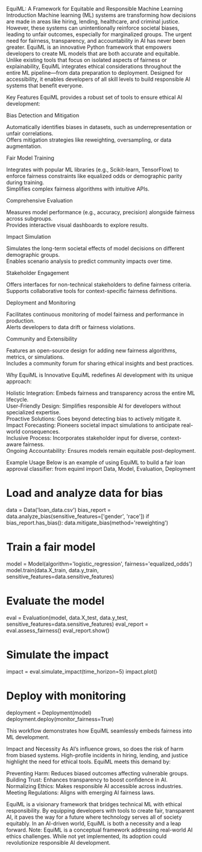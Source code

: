 EquiML: A Framework for Equitable and Responsible Machine Learning
Introduction
Machine learning (ML) systems are transforming how decisions are made in areas like hiring, lending, healthcare, and criminal justice. However, these systems can unintentionally reinforce societal biases, leading to unfair outcomes, especially for marginalized groups. The urgent need for fairness, transparency, and accountability in AI has never been greater.
EquiML is an innovative Python framework that empowers developers to create ML models that are both accurate and equitable. Unlike existing tools that focus on isolated aspects of fairness or explainability, EquiML integrates ethical considerations throughout the entire ML pipeline—from data preparation to deployment. Designed for accessibility, it enables developers of all skill levels to build responsible AI systems that benefit everyone.

Key Features
EquiML provides a robust set of tools to ensure ethical AI development:

Bias Detection and Mitigation  

Automatically identifies biases in datasets, such as underrepresentation or unfair correlations.  
Offers mitigation strategies like reweighting, oversampling, or data augmentation.


Fair Model Training  

Integrates with popular ML libraries (e.g., Scikit-learn, TensorFlow) to enforce fairness constraints like equalized odds or demographic parity during training.  
Simplifies complex fairness algorithms with intuitive APIs.


Comprehensive Evaluation  

Measures model performance (e.g., accuracy, precision) alongside fairness across subgroups.  
Provides interactive visual dashboards to explore results.


Impact Simulation  

Simulates the long-term societal effects of model decisions on different demographic groups.  
Enables scenario analysis to predict community impacts over time.


Stakeholder Engagement  

Offers interfaces for non-technical stakeholders to define fairness criteria.  
Supports collaborative tools for context-specific fairness definitions.


Deployment and Monitoring  

Facilitates continuous monitoring of model fairness and performance in production.  
Alerts developers to data drift or fairness violations.


Community and Extensibility  

Features an open-source design for adding new fairness algorithms, metrics, or simulations.  
Includes a community forum for sharing ethical insights and best practices.




Why EquiML is Innovative
EquiML redefines AI development with its unique approach:

Holistic Integration: Embeds fairness and transparency across the entire ML lifecycle.  
User-Friendly Design: Simplifies responsible AI for developers without specialized expertise.  
Proactive Solutions: Goes beyond detecting bias to actively mitigate it.  
Impact Forecasting: Pioneers societal impact simulations to anticipate real-world consequences.  
Inclusive Process: Incorporates stakeholder input for diverse, context-aware fairness.  
Ongoing Accountability: Ensures models remain equitable post-deployment.


Example Usage
Below is an example of using EquiML to build a fair loan approval classifier:
from equiml import Data, Model, Evaluation, Deployment

# Load and analyze data for bias
data = Data('loan_data.csv')
bias_report = data.analyze_bias(sensitive_features=['gender', 'race'])
if bias_report.has_bias():
    data.mitigate_bias(method='reweighting')

# Train a fair model
model = Model(algorithm='logistic_regression', fairness='equalized_odds')
model.train(data.X_train, data.y_train, sensitive_features=data.sensitive_features)

# Evaluate the model
eval = Evaluation(model, data.X_test, data.y_test, sensitive_features=data.sensitive_features)
eval_report = eval.assess_fairness()
eval_report.show()

# Simulate the impact
impact = eval.simulate_impact(time_horizon=5)
impact.plot()

# Deploy with monitoring
deployment = Deployment(model)
deployment.deploy(monitor_fairness=True)

This workflow demonstrates how EquiML seamlessly embeds fairness into ML development.

Impact and Necessity
As AI’s influence grows, so does the risk of harm from biased systems. High-profile incidents in hiring, lending, and justice highlight the need for ethical tools. EquiML meets this demand by:

Preventing Harm: Reduces biased outcomes affecting vulnerable groups.  
Building Trust: Enhances transparency to boost confidence in AI.  
Normalizing Ethics: Makes responsible AI accessible across industries.  
Meeting Regulations: Aligns with emerging AI fairness laws.



EquiML is a visionary framework that bridges technical ML with ethical responsibility. By equipping developers with tools to create fair, transparent AI, it paves the way for a future where technology serves all of society equitably. In an AI-driven world, EquiML is both a necessity and a leap forward.
Note: EquiML is a conceptual framework addressing real-world AI ethics challenges. While not yet implemented, its adoption could revolutionize responsible AI development.
